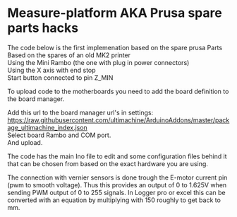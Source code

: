 # Measure-platform AKA  Prusa spare parts hacks
The code below is the first implemenation based on the spare prusa Parts  
Based on the spares of an old MK2 printer  
Using the Mini Rambo (the one with plug in power connectors)  
Using the X axis with end stop  
Start button connected to pin Z_MIN  

To upload code to the motherboards you need to add the board definition to the board manager.  
  
Add this url to the board manager url's in settings: https://raw.githubusercontent.com/ultimachine/ArduinoAddons/master/package_ultimachine_index.json  
Select board Rambo and COM port.   
And upload.

The code has the main Ino file to edit and some configuration files behind it that can be chosen from based on the exact hardware you are using.

The connection with vernier sensors is done trough the E-motor current pin (pwm to smooth voltage). Thus this provides an output of 0 to 1.625V when sending PWM output of 0 to 255 signals. In Logger pro or excel this can be converted with an equation by multiplying with 150 roughly to get back to mm.
